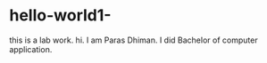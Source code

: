 # hello-world1-
this is a lab work.
hi. I am Paras Dhiman. 
I did Bachelor of computer application.
